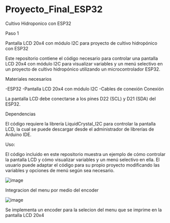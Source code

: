 # Proyecto_Final_ESP32
Cultivo Hidroponico con ESP32

Paso 1

Pantalla LCD 20x4 con módulo I2C para proyecto de cultivo hidropónico con ESP32

Este repositorio contiene el código necesario para controlar una pantalla LCD 20x4 con módulo I2C para visualizar variables y un menú selectivo en un proyecto de cultivo hidropónico utilizando un microcontrolador ESP32.

Materiales necesarios

-ESP32
-Pantalla LCD 20x4 con módulo I2C
-Cables de conexión
Conexión

La pantalla LCD debe conectarse a los pines D22 (SCL) y D21 (SDA) del ESP32.

Dependencias

El código requiere la librería LiquidCrystal_I2C para controlar la pantalla LCD, la cual se puede descargar desde el administrador de librerías de Arduino IDE.

Uso:

El código incluido en este repositorio muestra un ejemplo de cómo controlar la pantalla LCD y cómo visualizar variables y un menú selectivo en ella. El usuario puede adaptar el código para su propio proyecto modificando las variables y opciones de menú según sea necesario.

![image](https://user-images.githubusercontent.com/82006043/217104121-40c075ec-d1b5-40aa-b712-c70124172aa9.png)




Integracion del menu por medio del encoder 

![image](https://user-images.githubusercontent.com/82006043/218502063-f2fdf95d-f7b3-481d-9429-c34b3fca2477.png)

Se implementa un encoder para la selecion del menu que se imprime en la pantalla LCD 20x4 
